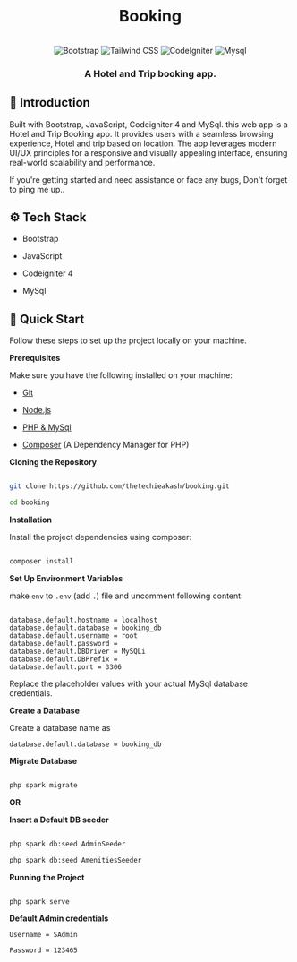 <div align="center">
  <br />
      <!-- <img src=""> -->
      <h1>Booking</h1>
  <br />

  <div>
    <img src="https://img.shields.io/badge/-Bootstrap-black?style=for-the-badge&logoColor=white&logo=bootstrap&color=9561fb" alt="Bootstrap" />
    <img src="https://img.shields.io/badge/-Javascript-black?style=for-the-badge&logoColor=white&logo=Javascript&color=06B6D4" alt="Tailwind CSS" />
    <img src="https://img.shields.io/badge/-CodeIgniter_4-black?style=for-the-badge&logoColor=white&logo=CodeIgniter&color=cb4516" alt="CodeIgniter" />
    <img src="https://img.shields.io/badge/-Mysql-black?style=for-the-badge&logoColor=white&logo=Mysql&color=3e6e93" alt="Mysql" />
  </div>

  <h3 align="center">A Hotel and Trip booking app.</h3>
</div>


## <a name="introduction">🤖 Introduction</a>

Built with Bootstrap, JavaScript, Codeigniter 4 and MySql. this web app is a Hotel and Trip Booking app. It provides users with a seamless browsing experience, Hotel and trip based on location. The app leverages modern UI/UX principles for a responsive and visually appealing interface, ensuring real-world scalability and performance.

If you're getting started and need assistance or face any bugs, Don't forget to ping me up..



## <a name="tech-stack">⚙️ Tech Stack</a>

- Bootstrap

- JavaScript

- Codeigniter 4 

- MySql


## <a name="quick-start">🤸 Quick Start</a>

Follow these steps to set up the project locally on your machine.

**Prerequisites**

Make sure you have the following installed on your machine:

- [Git](https://git-scm.com/)

- [Node.js](https://nodejs.org/en)

- [PHP & MySql](https://www.wampserver.com/en/)

- [Composer](https://getcomposer.org/) (A Dependency Manager for PHP)

**Cloning the Repository**

```bash

git clone https://github.com/thetechieakash/booking.git

cd booking

```

**Installation**

Install the project dependencies using composer:

```bash

composer install

```

**Set Up Environment Variables**

make `env` to `.env` (add `.`) file and uncomment following content:

```env

database.default.hostname = localhost
database.default.database = booking_db
database.default.username = root
database.default.password = 
database.default.DBDriver = MySQLi
database.default.DBPrefix =
database.default.port = 3306

```

Replace the placeholder values with your actual MySql database credentials.

**Create a Database**

Create a database name as 

`database.default.database = booking_db ` 

**Migrate Database**

```bash

php spark migrate

```

**OR**



**Insert a Default DB seeder**

```bash

php spark db:seed AdminSeeder

php spark db:seed AmenitiesSeeder

```
**Running the Project**

```bash

php spark serve

```

**Default Admin credentials**

`Username = SAdmin`

`Password = 123465`